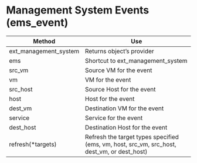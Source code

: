 # Management System Events (ems\_event)

| Method                  | Use                                                                                             |
| ----------------------- | ----------------------------------------------------------------------------------------------- |
| ext\_management\_system | Returns object’s provider                                                                       |
| ems                     | Shortcut to ext\_management\_system                                                             |
| src\_vm                 | Source VM for the event                                                                         |
| vm                      | VM for the event                                                                                |
| src\_host               | Source Host for the event                                                                       |
| host                    | Host for the event                                                                              |
| dest\_vm                | Destination VM for the event                                                                    |
| service                 | Service for the event                                                                           |
| dest\_host              | Destination Host for the event                                                                  |
| refresh(\*targets)      | Refresh the target types specified (ems, vm, host, src\_vm, src\_host, dest\_vm, or dest\_host) |
